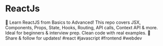 # ReactJs
📘 Learn ReactJS from Basics to Advanced! This repo covers JSX, Components, Props, State, Hooks, Routing, API calls, Context API &amp; more. Ideal for beginners &amp; interview prep. Clean code with real examples. 🌟 Share &amp; follow for updates! #react #javascript #frontend #webdev
